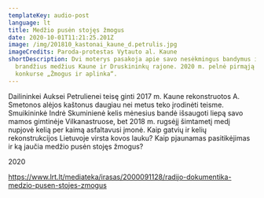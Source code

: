 ```yaml
---
templateKey: audio-post
language: lt
title: Medžio pusėn stojęs žmogus
date: 2020-10-01T11:21:25.201Z
image: /img/201810_kastonai_kaune_d.petrulis.jpg
imageCredits: Paroda-protestas Vytauto al. Kaune
shortDescription: Dvi moterys pasakoja apie savo nesėkmingus bandymus išsaugoti
  brandžius medžius Kaune ir Druskininkų rajone. 2020 m. pelnė pirmąją premiją
  konkurse „Žmogus ir aplinka“.
---
```


Dailininkei Auksei Petrulienei teisę ginti 2017 m. Kaune rekonstruotos A. Smetonos alėjos kaštonus daugiau nei metus teko įrodinėti teisme. Smuikininkė Indrė Skuminienė kelis mėnesius bandė išsaugoti liepą savo mamos gimtinėje Vilkanastruose, bet 2018 m. rugsėjį šimtametį medį nupjovė kelią per kaimą asfaltavusi įmonė. Kaip gatvių ir kelių rekonstrukcijos Lietuvoje virsta kovos lauku? Kaip pjaunamas pasitikėjimas ir ką jaučia medžio pusėn stojęs žmogus?

2020

https://www.lrt.lt/mediateka/irasas/2000091128/radijo-dokumentika-medzio-pusen-stojes-zmogus
